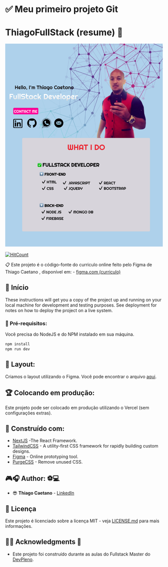 # ✅ Meu primeiro projeto Git



# ThiagoFullStack (resume) 💬

![Welcome](/curriculo.png?raw=true)

[![HitCount](https://hits.dwyl.com/ThiagoFullStack//Projeto-git.svg)](https://hits.dwyl.com/ThiagoFullStack/ThiagoFullStack/Projeto-git)

📋 Este projeto é o código-fonte do curriculo online feito pelo Figma de Thiago Caetano , disponível em:  - [figma.com (curriculo)]( https://www.figma.com/file/eDRQxSaN9BZoYHFkQJ4fwG/Untitled?node-id=0%3A1 )



## 🎉 Início

These instructions will get you a copy of the project up and running on your local machine for development and testing purposes. See deployment for notes on how to deploy the project on a live system.

### 📝 Pré-requisitos:

Você precisa do NodeJS e do NPM instalado em sua máquina.

```
npm install
npm run dev
```

## 📁 Layout:

Criamos o layout utilizando o Figma. Você pode encontrar o arquivo [aqui](https://www.figma.com/file/9bUM0ZS9hzXS9eh9VMXEbc/resume?node-id=0%3A1).

## 🏆 Colocando em produção:

Este projeto pode ser colocado em produção utilizando o Vercel (sem configurações extras).

## 📢 Construído com:

* [NextJS](https://nextjs.org/) -The React Framework.
* [TailwindCSS](https://tailwindcss.com/) - A utility-first CSS framework for
rapidly building custom designs.
* [Figma](https://figma.com/) - Online prototyping tool.
* [PurgeCSS](https://purgecss.com/) - Remove unused CSS. 

## 🎮🎧 Author: ⚽💻 

* 😎 **Thiago Caetano** - [LinkedIn](https://www.linkedin.com/in/thiagocb2-developer-fullstack/)

## 🧾 Licença

Este projeto é licenciado sobre a licença MIT - veja [LICENSE.md](LICENSE.md) para mais informações.

## 👨‍🎓 Acknowledgments 🎉

* Este projeto foi construído durante as aulas do Fullstack Master do [DevPleno](https://devpleno.com).
